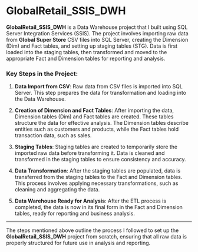 # GlobalRetail_SSIS_DWH

**GlobalRetail_SSIS_DWH** is a Data Warehouse project that I built using SQL Server Integration Services (SSIS). The project involves importing raw data from **Global Super Store** CSV files into SQL Server, creating the Dimension (Dim) and Fact tables, and setting up staging tables (STG). Data is first loaded into the staging tables, then transformed and moved to the appropriate Fact and Dimension tables for reporting and analysis.

### Key Steps in the Project:

1. **Data Import from CSV**: Raw data from CSV files is imported into SQL Server. This step prepares the data for transformation and loading into the Data Warehouse.

2. **Creation of Dimension and Fact Tables**: After importing the data, Dimension tables (Dim) and Fact tables are created. These tables structure the data for effective analysis. The Dimension tables describe entities such as customers and products, while the Fact tables hold transaction data, such as sales.

3. **Staging Tables**: Staging tables are created to temporarily store the imported raw data before transforming it. Data is cleaned and transformed in the staging tables to ensure consistency and accuracy.

4. **Data Transformation**: After the staging tables are populated, data is transferred from the staging tables to the Fact and Dimension tables. This process involves applying necessary transformations, such as cleaning and aggregating the data.

5. **Data Warehouse Ready for Analysis**: After the ETL process is completed, the data is now in its final form in the Fact and Dimension tables, ready for reporting and business analysis.

---

The steps mentioned above outline the process I followed to set up the **GlobalRetail_SSIS_DWH** project from scratch, ensuring that all raw data is properly structured for future use in analysis and reporting.
